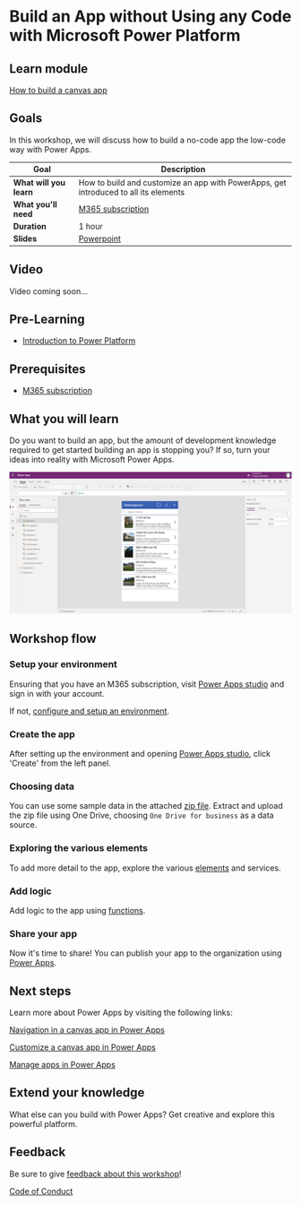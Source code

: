 # Build an App without Using any Code with Microsoft Power Platform

## Learn module

[How to build a canvas app](https://docs.microsoft.com/learn/modules/build-app-solution/)

## Goals

In this workshop, we will discuss how to build a no-code app the low-code way with Power Apps.

| **Goal**                                          | Description                                                                                                    |
| ------------------------------------------------- | -------------------------------------------------------------------------------------------------------------- |
| **What will you learn**                           | How to build and customize an app with PowerApps, get introduced to all its elements|
| **What you'll need**                              | [M365 subscription](https://developer.microsoft.com/en-us/microsoft-365/dev-program)                                          |
| **Duration**                                      | 1 hour |
| **Slides**                                        | [Powerpoint](./slides.pptx)                                                                                      |

## Video

Video coming soon...

## Pre-Learning

- [Introduction to Power Platform](https://docs.microsoft.com/learn/modules/introduction-power-platform/)


## Prerequisites

- [M365 subscription](https://developer.microsoft.com/microsoft-365/dev-program) 

## What you will learn

Do you want to build an app, but the amount of development knowledge required to get started building an app is stopping you? If so, turn your ideas into reality with Microsoft Power Apps.

![Screenshot of final project](images/project.png)

## Workshop flow

### Setup your environment

Ensuring that you have an M365 subscription, visit [Power Apps studio](https://make.powerapps.com) and sign in with your account. 

If not, [configure and setup an environment](https://docs.microsoft.com/en-us/power-platform/admin/create-environment).

### Create the app

After setting up the environment and opening [Power Apps studio](https://make.powerapps.com), click 'Create' from the left panel.

### Choosing data

You can use some sample data in the attached [zip file](./data/Contoso-Site-Tracking.zip). Extract and upload the zip file using One Drive, choosing `One Drive for business` as a data source.

### Exploring the various elements

To add more detail to the app, explore the various [elements](https://docs.microsoft.com/learn/modules/build-app-solution/2-learn-basic-elements) and services.

### Add logic

Add logic to the app using [functions](https://docs.microsoft.com/en-us/learn/modules/build-app-solution/4-get-started-functions-power-apps).

### Share your app

Now it's time to share! You can publish your app to the organization using [Power Apps](https://docs.microsoft.com/learn/modules/build-app-solution/5-share-app).

## Next steps

Learn more about Power Apps by visiting the following links:

[Navigation in a canvas app in Power Apps](https://docs.microsoft.com/learn/modules/navigation-canvas-app/)

[Customize a canvas app in Power Apps](https://docs.microsoft.com/learn/modules/customize-apps-in-powerapps/)

[Manage apps in Power Apps](https://docs.microsoft.com/learn/modules/manage-apps-in-powerapps/index)

## Extend your knowledge

What else can you build with Power Apps? Get creative and explore this powerful platform.

## Feedback

Be sure to give [feedback about this workshop](https://forms.office.com/r/MdhJWMZthR)!

[Code of Conduct](CODE_OF_CONDUCT.md)
